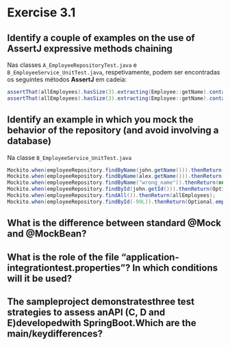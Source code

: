 # Exercise 3.1

## Identify a couple of examples on the use of AssertJ expressive methods chaining
Nas classes `A_EmployeeRepositoryTest.java` e `B_EmployeeService_UnitTest.java`, respetivamente, podem ser encontradas os seguintes métodos **AssertJ** em cadeia:

```java
assertThat(allEmployees).hasSize(3).extracting(Employee::getName).contains(alex.getName(), john.getName(), bob.getName())
assertThat(allEmployees).hasSize(3).extracting(Employee::getName).containsOnly(alex.getName(), ron.getName(), bob.getName())
```

## Identify an example in which you mock the behavior of the repository (and avoid involving a database)
Na classe `B_EmployeeService_UnitTest.java`

```java
Mockito.when(employeeRepository.findByName(john.getName())).thenReturn(john);
Mockito.when(employeeRepository.findByName(alex.getName())).thenReturn(alex);
Mockito.when(employeeRepository.findByName("wrong_name")).thenReturn(null);
Mockito.when(employeeRepository.findById(john.getId())).thenReturn(Optional.of(john));
Mockito.when(employeeRepository.findAll()).thenReturn(allEmployees);
Mockito.when(employeeRepository.findById(-99L)).thenReturn(Optional.empty());
```

## What is the difference between standard @Mock and @MockBean?

## What is the role of the file “application-integrationtest.properties”? In which conditions will it be used?

## The sampleproject demonstratesthree test strategies to assess anAPI (C, D and E)developedwith SpringBoot.Which are the main/keydifferences?